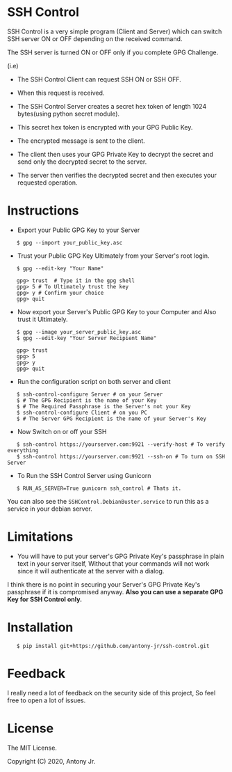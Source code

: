 # SSH Control

SSH Control is a very simple program (Client and Server) which can switch SSH server ON or OFF depending on the 
received command.

The SSH server is turned ON or OFF only if you complete GPG Challenge.

(i.e)

   * The SSH Control Client can request SSH ON or SSH OFF.

   * When this request is received.
   
   * The SSH Control Server creates a secret hex token of length 1024 bytes(using python secret module).

   * This secret hex token is encrypted with your GPG Public Key.

   * The encrypted message is sent to the client.

   * The client then uses your GPG Private Key to decrypt the secret and send only the decrypted secret to the server.

   * The server then verifies the decrypted secret and then executes your requested operation.

# Instructions

   * Export your Public GPG Key to your Server
   
```
   $ gpg --import your_public_key.asc
```

   * Trust your Public GPG Key Ultimately from your Server's root login.

```
   $ gpg --edit-key "Your Name"

   gpg> trust  # Type it in the gpg shell
   gpg> 5 # To Ultimately trust the key 
   gpg> y # Confirm your choice
   gpg> quit
```

   * Now export your Server's Public GPG Key to your Computer and Also trust it Ultimately.

```
   $ gpg --image your_server_public_key.asc
   $ gpg --edit-key "Your Server Recipient Name"
   
   gpg> trust
   gpg> 5
   gpg> y
   gpg> quit
```

   * Run the configuration script on both server and client

```
   $ ssh-control-configure Server # on your Server
   $ # The GPG Recipient is the name of your Key
   $ # The Required Passphrase is the Server's not your Key
   $ ssh-control-configure Client # on you PC
   $ # The Server GPG Recipient is the name of your Server's Key
```

   * Now Switch on or off your SSH

```
   $ ssh-control https://yourserver.com:9921 --verify-host # To verify everything
   $ ssh-control https://yourserver.com:9921 --ssh-on # To turn on SSH Server
```

   * To Run the SSH Control Server using Gunicorn

```
   $ RUN_AS_SERVER=True gunicorn ssh_control # Thats it. 
```

You can also see the ```SSHControl.DebianBuster.service``` to run this as a service in your 
debian server.

# Limitations

   * You will have to put your server's GPG Private Key's passphrase in plain text in your server itself,
     Without that your commands will not work since it will authenticate at the server with a dialog.


I think there is no point in securing your Server's GPG Private Key's passphrase if it is compromised anyway.
**Also you can use a separate GPG Key for SSH Control only.**   


# Installation 

```
   $ pip install git+https://github.com/antony-jr/ssh-control.git
```

# Feedback

I really need a lot of feedback on the security side of this project, So feel free to open a lot of issues.

# License

The MIT License.

Copyright (C) 2020, Antony Jr.
